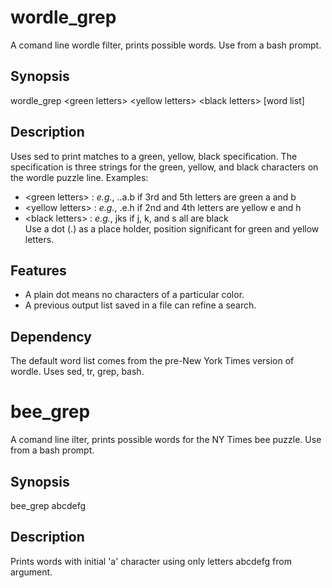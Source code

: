 wordle_grep
==

A comand line wordle filter, prints possible words.  Use from a bash prompt.

## Synopsis

wordle_grep \<green letters\> \<yellow letters\> \<black letters\> [word list]
 
## Description
Uses sed to print matches to a green, yellow, black specification. The specification is three strings for the green, yellow, and black characters on the wordle puzzle line. Examples:
+ \<green letters\> : *e.g.*, ..a.b  if 3rd and 5th letters are green a and b  
+ \<yellow letters\> : *e.g.*, .e.h if 2nd and 4th letters are yellow e and h  
+ \<black letters\> : *e.g.*, jks if j, k, and s all are black  
Use a dot (.) as a place holder, position significant for green and yellow
letters. 

## Features
+ A plain dot means no characters of a particular color.
+ A previous output list saved in a file can refine a search.

## Dependency
The default word list comes from the pre-New York Times version of wordle.
Uses sed, tr, grep, bash.

bee_grep
==

A comand line  ilter, prints possible words for the NY Times bee puzzle.  Use from a bash prompt.

## Synopsis

bee_grep abcdefg

## Description

Prints words with initial 'a' character using only letters abcdefg from argument.


